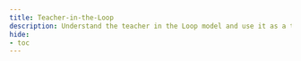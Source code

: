 ```yaml
---
title: Teacher-in-the-Loop
description: Understand the teacher in the Loop model and use it as a tool to promote “users in control” for AI systems in Education
hide:
- toc
---
```

